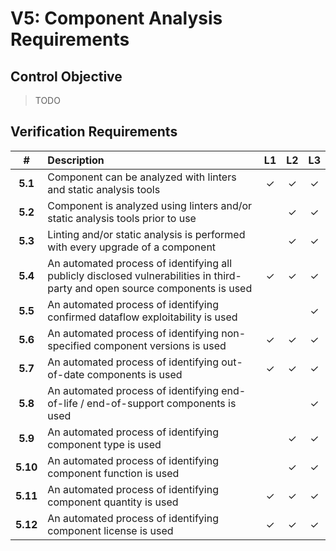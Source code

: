 # V5: Component Analysis Requirements

## Control Objective

> TODO

<div style="page-break-after: always;"> 
</div>

## Verification Requirements

| # | Description | L1 | L2 | L3 |
| :---: | :--- | :---: | :---: | :---: |
| **5.1** | Component can be analyzed with linters and static analysis tools | ✓ | ✓ | ✓ |
| **5.2** | Component is analyzed using linters and/or static analysis tools prior to use | | ✓ | ✓ |
| **5.3** | Linting and/or static analysis is performed with every upgrade of a component | | ✓ | ✓ |
| **5.4** | An automated process of identifying all publicly disclosed vulnerabilities in third-party and open source components is used | ✓ | ✓ | ✓ |
| **5.5** | An automated process of identifying confirmed dataflow exploitability is used | | | ✓ |
| **5.6** | An automated process of identifying non-specified component versions is used | ✓ | ✓ | ✓ |
| **5.7** | An automated process of identifying out-of-date components is used | ✓ | ✓ | ✓ |
| **5.8** | An automated process of identifying end-of-life / end-of-support components is used | | | ✓ |
| **5.9** | An automated process of identifying component type is used | | ✓ | ✓ |
| **5.10** | An automated process of identifying component function is used | | ✓ | ✓ |
| **5.11** | An automated process of identifying component quantity is used | ✓ | ✓ | ✓ |
| **5.12** | An automated process of identifying component license is used | ✓ | ✓ | ✓ |
